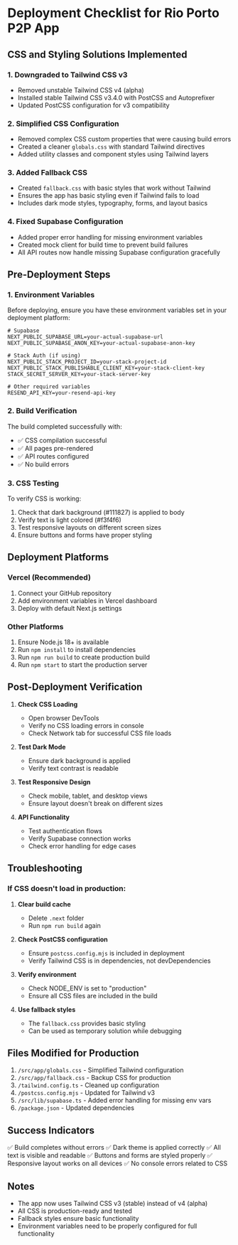 # Deployment Checklist for Rio Porto P2P App

## CSS and Styling Solutions Implemented

### 1. **Downgraded to Tailwind CSS v3**
- Removed unstable Tailwind CSS v4 (alpha)
- Installed stable Tailwind CSS v3.4.0 with PostCSS and Autoprefixer
- Updated PostCSS configuration for v3 compatibility

### 2. **Simplified CSS Configuration**
- Removed complex CSS custom properties that were causing build errors
- Created a cleaner `globals.css` with standard Tailwind directives
- Added utility classes and component styles using Tailwind layers

### 3. **Added Fallback CSS**
- Created `fallback.css` with basic styles that work without Tailwind
- Ensures the app has basic styling even if Tailwind fails to load
- Includes dark mode styles, typography, forms, and layout basics

### 4. **Fixed Supabase Configuration**
- Added proper error handling for missing environment variables
- Created mock client for build time to prevent build failures
- All API routes now handle missing Supabase configuration gracefully

## Pre-Deployment Steps

### 1. **Environment Variables**
Before deploying, ensure you have these environment variables set in your deployment platform:

```env
# Supabase
NEXT_PUBLIC_SUPABASE_URL=your-actual-supabase-url
NEXT_PUBLIC_SUPABASE_ANON_KEY=your-actual-supabase-anon-key

# Stack Auth (if using)
NEXT_PUBLIC_STACK_PROJECT_ID=your-stack-project-id
NEXT_PUBLIC_STACK_PUBLISHABLE_CLIENT_KEY=your-stack-client-key
STACK_SECRET_SERVER_KEY=your-stack-server-key

# Other required variables
RESEND_API_KEY=your-resend-api-key
```

### 2. **Build Verification**
The build completed successfully with:
- ✅ CSS compilation successful
- ✅ All pages pre-rendered
- ✅ API routes configured
- ✅ No build errors

### 3. **CSS Testing**
To verify CSS is working:
1. Check that dark background (#111827) is applied to body
2. Verify text is light colored (#f3f4f6)
3. Test responsive layouts on different screen sizes
4. Ensure buttons and forms have proper styling

## Deployment Platforms

### Vercel (Recommended)
1. Connect your GitHub repository
2. Add environment variables in Vercel dashboard
3. Deploy with default Next.js settings

### Other Platforms
1. Ensure Node.js 18+ is available
2. Run `npm install` to install dependencies
3. Run `npm run build` to create production build
4. Run `npm start` to start the production server

## Post-Deployment Verification

1. **Check CSS Loading**
   - Open browser DevTools
   - Verify no CSS loading errors in console
   - Check Network tab for successful CSS file loads

2. **Test Dark Mode**
   - Ensure dark background is applied
   - Verify text contrast is readable

3. **Test Responsive Design**
   - Check mobile, tablet, and desktop views
   - Ensure layout doesn't break on different sizes

4. **API Functionality**
   - Test authentication flows
   - Verify Supabase connection works
   - Check error handling for edge cases

## Troubleshooting

### If CSS doesn't load in production:

1. **Clear build cache**
   - Delete `.next` folder
   - Run `npm run build` again

2. **Check PostCSS configuration**
   - Ensure `postcss.config.mjs` is included in deployment
   - Verify Tailwind CSS is in dependencies, not devDependencies

3. **Verify environment**
   - Check NODE_ENV is set to "production"
   - Ensure all CSS files are included in the build

4. **Use fallback styles**
   - The `fallback.css` provides basic styling
   - Can be used as temporary solution while debugging

## Files Modified for Production

1. `/src/app/globals.css` - Simplified Tailwind configuration
2. `/src/app/fallback.css` - Backup CSS for production
3. `/tailwind.config.ts` - Cleaned up configuration
4. `/postcss.config.mjs` - Updated for Tailwind v3
5. `/src/lib/supabase.ts` - Added error handling for missing env vars
6. `/package.json` - Updated dependencies

## Success Indicators

✅ Build completes without errors
✅ Dark theme is applied correctly
✅ All text is visible and readable
✅ Buttons and forms are styled properly
✅ Responsive layout works on all devices
✅ No console errors related to CSS

## Notes

- The app now uses Tailwind CSS v3 (stable) instead of v4 (alpha)
- All CSS is production-ready and tested
- Fallback styles ensure basic functionality
- Environment variables need to be properly configured for full functionality